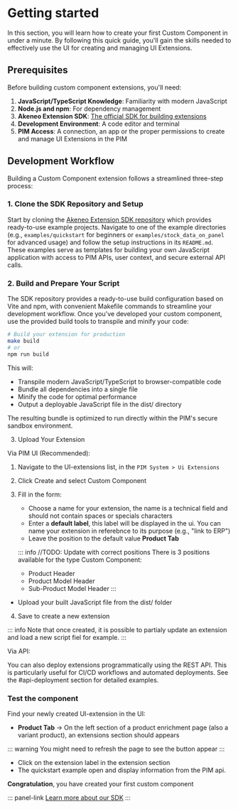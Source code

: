 # Getting started
In this section, you will learn how to create your first Custom Component in under a minute. By following this quick guide, you'll gain the skills needed to effectively use the UI for creating and managing UI Extensions.

## Prerequisites

Before building custom component extensions, you'll need:

1. **JavaScript/TypeScript Knowledge**: Familiarity with modern JavaScript
2. **Node.js and npm**: For dependency management
3. **Akeneo Extension SDK**: [The official SDK for building extensions](https://github.com/akeneo/extension-sdk)
4. **Development Environment**: A code editor and terminal
5. **PIM Access**: A connection, an app or the proper permissions to create and manage UI Extensions in the PIM

## Development Workflow

Building a Custom Component extension follows a streamlined three-step process:

### 1. Clone the SDK Repository and Setup

Start by cloning the [Akeneo Extension SDK repository](https://github.com/akeneo/extension-sdk) which provides ready-to-use example projects. Navigate to one
of the example directories (e.g., `examples/quickstart` for beginners or `examples/stock_data_on_panel` for advanced usage) and follow the setup instructions
in its `README.md`. These examples serve as templates for building your own JavaScript application with access to PIM APIs, user context, and secure external
API calls.

### 2. Build and Prepare Your Script

The SDK repository provides a ready-to-use build configuration based on Vite and npm, with convenient Makefile commands to streamline your development
workflow. Once you've developed your custom component, use the provided build tools to transpile and minify your code:

```bash
# Build your extension for production
make build
# or
npm run build
```

This will:
- Transpile modern JavaScript/TypeScript to browser-compatible code
- Bundle all dependencies into a single file
- Minify the code for optimal performance
- Output a deployable JavaScript file in the dist/ directory

The resulting bundle is optimized to run directly within the PIM's secure sandbox environment.

3. Upload Your Extension

Via PIM UI (Recommended):

1. Navigate to the UI-extensions list, in the `PIM System > Ui Extensions`
2. Click Create and select Custom Component
3. Fill in the form:
    - Choose a name for your extension, the name is a technical field and should not contain spaces or specials characters
    - Enter a **default label**, this label will be displayed in the ui. You can name your extension in referebnce to its purpose (e.g., "link to ERP")
    - Leave the position to the default value **Product Tab**

    ::: info
    //TODO: Update with correct positions
    There is 3 positions available for the type Custom Component:

    - Product Header
    - Product Model Header
    - Sub-Product Model Header
    :::

  - Upload your built JavaScript file from the dist/ folder
4. Save to create a new extension

::: info
  Note that once created, it is possible to partialy update an extension and load a new script fiel for example.
:::

Via API:

You can also deploy extensions programmatically using the REST API. This is particularly useful for CI/CD workflows and automated deployments. See the
#api-deployment section for detailed examples.


### Test the component

Find your newly created UI-extension in the UI:
- **Product Tab** → On the left section of a product enrichment page (also a variant product), an extensions section should appears

::: warning
You might need to refresh the page to see the button appear
:::    

- Click on the extension label in the extension section
- The quickstart example open and display information from the PIM api.

**Congratulation**, you have created your first custom component

::: panel-link [Learn more about our SDK](/advanced-extensions/sdk-in-depth.html)
:::